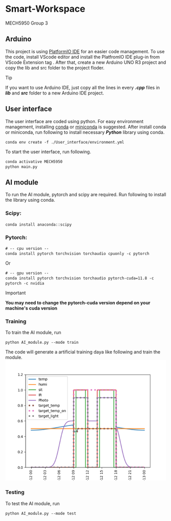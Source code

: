 # Smart-Workspace
MECH5950 Group 3 

## Arduino
This project is using [PlatformIO IDE](https://platformio.org/) for an easier code management.
To use the code, install VScode editor and install the PlatfromIO IDE plug-in from VScode Extension tag . 
After that, create a new Arduino UNO R3 project and copy the lib and src folder to the project floder.
> [!TIP]
> If you want to use Arduino IDE, just copy all the lines in every **_.cpp_** files in **_lib_** and **_src_** folder to a new Arduino IDE project.
## User interface
The user interface are coded using python. For easy environment management, installing [conda](https://docs.conda.io/projects/conda/en/latest/user-guide/install/index.html) or [miniconda](https://docs.anaconda.com/miniconda/install/) is suggested.
After install conda or miniconda, run following to install necessary **_Python_** library using conda.
```
conda env create -f ./User_interface/environment.yml
```
To start the user interface, run following.
```
conda activative MECH5950
python main.py
```

## AI module
To run the AI module, pytorch and scipy are required. Run following to install the library using conda.
### Scipy:
```
conda install anaconda::scipy
```
### Pytorch:
```
# -- cpu version --
conda install pytorch torchvision torchaudio cpuonly -c pytorch
```
Or
```
# -- gpu version --
conda install pytorch torchvision torchaudio pytorch-cuda=11.8 -c pytorch -c nvidia
```
> [!IMPORTANT]
> **You may need to change the pytorch-cuda version depend on your machine's cuda version**

### Training 
To train the AI module, run
```
python AI_module.py --mode train
```
The code will generate a artificial training daya like following and train the module.
![alt|200](./images/art_training_data.png)


### Testing 
To test the AI module, run
```
python AI_module.py --mode test
```

